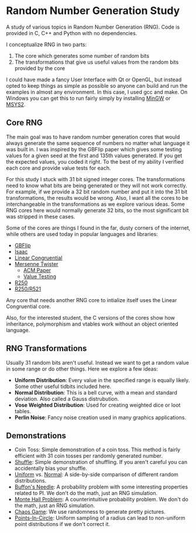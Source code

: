 # Random Number Generation Study
A study of various topics in Random Number Generation (RNG). Code is provided in C, C++ and Python with no dependencies.

I conceptualize RNG in two parts:
1. The core which generates some number of random bits
2. The transformations that give us useful values from the random bits provided by the core

I could have made a fancy User Interface with Qt or OpenGL, but instead opted to keep things as simple as possible so anyone can build and run the examples in almost any environment. In this case, I used gcc and make. On Windows you can get this to run fairly simply by installing [MinGW](https://www.mingw-w64.org/downloads/) or [MSYS2](https://www.msys2.org/wiki/MSYS2-installation/).

## Core RNG
The main goal was to have random number generation cores that would always generate the same sequence of numbers no matter what language it was built in. I was inspired by the GBFlip paper which gives some testing values for a given seed at the first and 135th values generated. If you get the expected values, you coded it right. To the best of my ability I verified each core and provide value tests for each.

For this study I stuck with 31 bit signed integer cores. The transformations need to know what bits are being generated or they will not work correctly. For example, if we provide a 32 bit random number and put it into the 31 bit transformations, the results would be wrong. Also, I want all the cores to be interchangeable in the transformations as we explore various ideas. Some RNG cores here would normally generate 32 bits, so the most significant bit was stripped in these cases.

Some of the cores are things I found in the far, dusty corners of the internet, while others are used today in popular languages and libraries:
- [GBFlip](https://tex.loria.fr/sgb/gb_flip.pdf)
- [Isaac](http://burtleburtle.net/bob/rand/isaac.html)
- [Linear Congruential](https://en.wikipedia.org/wiki/Linear_congruential_generator)
- [Mersenne Twister](https://en.wikipedia.org/wiki/Mersenne_Twister)
  - [ACM Paper](http://www.math.sci.hiroshima-u.ac.jp/~m-mat/MT/ARTICLES/mt.pdf)
  - [Value Testing](https://create.stephan-brumme.com/mersenne-twister/)
- [R250](http://faculty.uml.edu/jpropp/r250.c)
- [R250/R521](http://pythonlabtools.sourceforge.net/analysisdocs/html/a00152.html)

Any core that needs another RNG core to intialize itself uses the Linear Congruential core.

Also, for the interested student, the C versions of the cores show how inheritance, polymorphism and vtables work without an object oriented language.

## RNG Transformations
Usually 31 random bits aren't useful. Instead we want to get a random value in some range or do other things. Here we explore a few ideas:
- **Uniform Distribution**: Every value in the specified range is equally likely. Some other useful tidbits included here.
- **Normal Distribution**: This is a bell curve, with a mean and standard deviation. Also called a Gauss distrubution.
- **Vose Weighted Distribution**: Used for creating weighted dice or loot tables.
- **Perlin Noise**: Fancy noise creation used in many graphics applications.

## Demonstrations
- Coin Toss: Simple demonstration of a coin toss. This method is fairly efficient with 31 coin tosses per randomly generated number.
- [Shuffle](https://en.wikipedia.org/wiki/Fisher%E2%80%93Yates_shuffle): Simple demonstration of shuffling. If you aren't careful you can accidentally bias your shuffle.
- [Uniform](https://en.wikipedia.org/wiki/Discrete_uniform_distribution) vs. [Normal](https://en.wikipedia.org/wiki/Normal_distribution): A side-by-side comparison of different random distributions.
- [Buffon's Needle](https://en.wikipedia.org/wiki/Buffon%27s_needle_problem): A probability problem with some interesting properties related to PI. We don't do the math, just an RNG simulation.
- [Monte Hall Problem](https://en.wikipedia.org/wiki/Monty_Hall_problem): A counterintuitive probability problem. We don't do the math, just an RNG simulation.
- [Chaos Game](https://en.wikipedia.org/wiki/Sierpi%C5%84ski_triangle#Chaos_game): We use randomness to generate pretty pictures.
- [Points-In-Circle](https://programming.guide/random-point-within-circle.html): Uniform sampling of a radius can lead to non-uniform point distributions if we don't correct it.
